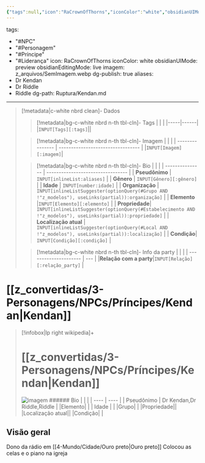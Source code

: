 ```yaml
---
{"tags":null,"icon":"RaCrownOfThorns","iconColor":"white","obsidianUIMode":"preview","obsidianEditingMode":"live","imagem":"z_arquivos/SemImagem.webp","dg-publish":true,"aliases":"Dr Kendan,Dr Riddle,Riddle","dg-path":"Ruptura/Kendan.md---","permalink":"/Ruptura/Kendan/","dgPassFrontmatter":true,"noteIcon":""}
---
```


tags:
  - "#NPC"
  - "#Personagem"
  - "#Príncipe"
  - "#Liderança"
icon: RaCrownOfThorns
iconColor: white
obsidianUIMode: preview
obsidianEditingMode: live
imagem: z_arquivos/SemImagem.webp
dg-publish: true
aliases:
  - Dr Kendan
  - Dr Riddle
  - Riddle
dg-path: Ruptura/Kendan.md
---
> [!metadata|c-white nbrd clean]- Dados
> > [!metadata|bg-c-white nbrd n-th tbl-cln]- Tags
> > |          |            |
> > |-----|------|
> > |`INPUT[Tags][:tags]`||
> 
> > [!metadata|bg-c-white nbrd n-th tbl-cln]- Imagem
> > |                  |                                |
> > | --------------- | --------------------------------- |
> > |`INPUT[Imagem][:imagem]`|
> 
> > [!metadata|bg-c-white nbrd n-th tbl-cln]- Bio
> >|                 |                                   |
>>| --------------- | --------------------------------- |
>>| **Pseudônimo**  | `INPUT[inlineList:aliases]` |
>>| **Gênero**  | `INPUT[Gênero][:gênero]`    |
>>| **Idade**   |  `INPUT[number:idade]`  |
>>| **Organização**   | `INPUT[inlineListSuggester(optionQuery(#Grupo AND !"z_modelos"), useLinks(partial)):organização]` |
>>| **Elemento**   |`INPUT[Elemento][:elemento]` |
>>| **Propriedade**| `INPUT[inlineListSuggester(optionQuery(#Estabelecimento AND !"z_modelos"), useLinks(partial)):propriedade]` |
>>| **Localização atual** | `INPUT[inlineListSuggester(optionQuery(#Local AND !"z_modelos"), useLinks(partial)):localização]` |
>>| **Condição**| `INPUT[Condição][:condição]` |
> 
>>[!metadata|bg-c-white nbrd n-th tbl-cln]- Info da party
>>|                       |     |
>>| --------------------- | --- |
>>|**Relação com a party**|`INPUT[Relação][:relação_party]` |


# [[z_convertidas/3-Personagens/NPCs/Príncipes/Kendan\|Kendan]]
> [!infobox|lp right wikipedia]+
> #  [[z_convertidas/3-Personagens/NPCs/Príncipes/Kendan\|Kendan]]
> <img src="/img/user/z_arquivos/SemImagem.webp" alt="imagem" />
> ###### Bio
> |  |  |
> | ---- | ---- |
> | Pseudônimo | Dr Kendan,Dr Riddle,Riddle |
> |Elemento| |
> | Idade |  |
> |Grupo| |
> |Propriedade||
> |Localização atual||
> |Condição| |

## Visão geral
Dono da rádio em [[4-Mundo/Cidade/Ouro preto\|Ouro preto]]
Colocou as celas e o piano na igreja
